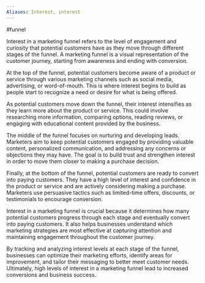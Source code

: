 ```yaml
---
Aliases: Interest, interest
---
```

#funnel

Interest in a marketing funnel refers to the level of engagement and curiosity that potential customers have as they move through different stages of the funnel. A marketing funnel is a visual representation of the customer journey, starting from awareness and ending with conversion.

At the top of the funnel, potential customers become aware of a product or service through various marketing channels such as social media, advertising, or word-of-mouth. This is where interest begins to build as people start to recognize a need or desire for what is being offered.

As potential customers move down the funnel, their interest intensifies as they learn more about the product or service. This could involve researching more information, comparing options, reading reviews, or engaging with educational content provided by the business.

The middle of the funnel focuses on nurturing and developing leads. Marketers aim to keep potential customers engaged by providing valuable content, personalized communication, and addressing any concerns or objections they may have. The goal is to build trust and strengthen interest in order to move them closer to making a purchase decision.

Finally, at the bottom of the funnel, potential customers are ready to convert into paying customers. They have a high level of interest and confidence in the product or service and are actively considering making a purchase. Marketers use persuasive tactics such as limited-time offers, discounts, or testimonials to encourage conversion.

Interest in a marketing funnel is crucial because it determines how many potential customers progress through each stage and eventually convert into paying customers. It also helps businesses understand which marketing strategies are most effective at capturing attention and maintaining engagement throughout the customer journey.

By tracking and analyzing interest levels at each stage of the funnel, businesses can optimize their marketing efforts, identify areas for improvement, and tailor their messaging to better meet customer needs. Ultimately, high levels of interest in a marketing funnel lead to increased conversions and business success.